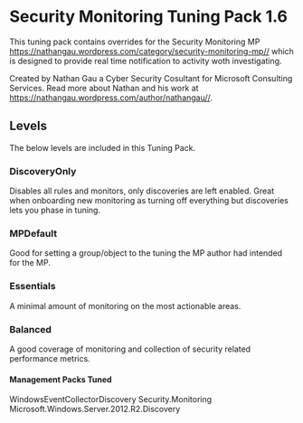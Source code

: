 # Security Monitoring Tuning Pack 1.6

This tuning pack contains overrides for the Security Monitoring MP <https://nathangau.wordpress.com/category/security-monitoring-mp//> which is designed to provide real time notification to activity woth investigating.

Created by Nathan Gau a Cyber Security Cosultant for Microsoft Consulting Services. Read more about Nathan and his work at <https://nathangau.wordpress.com/author/nathangau//>.

## Levels

The below levels are included in this Tuning Pack.

### DiscoveryOnly

Disables all rules and monitors, only discoveries are left enabled. Great when onboarding new monitoring as turning off everything but discoveries lets you phase in tuning.

### MPDefault

Good for setting a group/object to the tuning the MP author had intended for the MP.

### Essentials

A minimal amount of monitoring on the most actionable areas.

### Balanced

A good coverage of monitoring and collection of security related performance metrics.

#### Management Packs Tuned

WindowsEventCollectorDiscovery
Security.Monitoring
Microsoft.Windows.Server.2012.R2.Discovery
